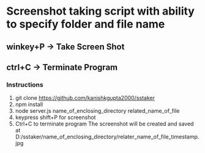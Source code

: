 # Screenshot taking script with ability to specify folder and file name

## winkey+P -> Take Screen Shot
## ctrl+C   -> Terminate Program


### Instructions

1. git clone https://github.com/kanishkgupta2000/sstaker
2. npm install
3. node server.js name_of_enclosing_directory  related_name_of_file
4. keypress shift+P for screenshot
5. Ctrl+C to terminate program 
The screenshot will be created and saved at D:/sstaker/name_of_enclosing_directory/relater_name_of_file_timestamp.jpg
